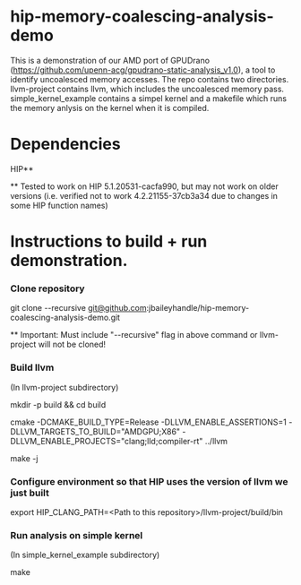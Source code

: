 # hip-memory-coalescing-analysis-demo
This is a demonstration of our AMD port of GPUDrano (https://github.com/upenn-acg/gpudrano-static-analysis_v1.0), a tool to identify uncoalesced memory accesses. The repo contains two directories. llvm-project contains llvm, which includes the uncoalesced memory pass. simple_kernel_example contains a simpel kernel and a makefile which runs the memory anlysis on the kernel when it is compiled.

# Dependencies
HIP**

** Tested to work on HIP 5.1.20531-cacfa990, but may not work on older versions (i.e. verified not to work 4.2.21155-37cb3a34 due to changes in some HIP function names)

# Instructions to build + run demonstration.

### Clone repository
git clone --recursive git@github.com:jbaileyhandle/hip-memory-coalescing-analysis-demo.git

** Important: Must include "--recursive" flag in above command or llvm-project will not be cloned!

### Build llvm
(In llvm-project subdirectory)

mkdir -p build && cd build

cmake -DCMAKE_BUILD_TYPE=Release -DLLVM_ENABLE_ASSERTIONS=1 -DLLVM_TARGETS_TO_BUILD="AMDGPU;X86" -DLLVM_ENABLE_PROJECTS="clang;lld;compiler-rt" ../llvm

make -j

### Configure environment so that HIP uses the version of llvm we just built
export HIP_CLANG_PATH=\<Path to this repository\>/llvm-project/build/bin

### Run analysis on simple kernel
(In simple_kernel_example subdirectory)

make
